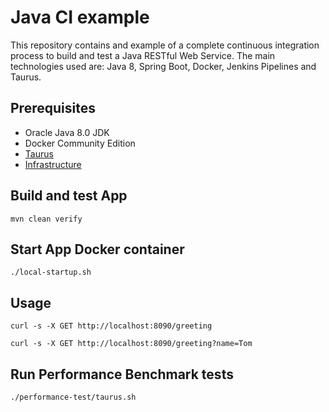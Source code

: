 # Java CI example

This repository contains and example of a complete continuous integration process to build and test a Java RESTful Web Service.
The main technologies used are: Java 8, Spring Boot, Docker, Jenkins Pipelines and Taurus. 


## Prerequisites

- Oracle Java 8.0 JDK
- Docker Community Edition
- [Taurus](http://gettaurus.org/)
- [Infrastructure](https://github.com/ruescar/infrastructure/)

## Build and test App

    mvn clean verify
    
## Start App Docker container

    ./local-startup.sh
    
## Usage

    curl -s -X GET http://localhost:8090/greeting

    curl -s -X GET http://localhost:8090/greeting?name=Tom

## Run Performance Benchmark tests

    ./performance-test/taurus.sh